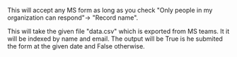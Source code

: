 This will accept any MS form as long as you check "Only people in my organization can respond"-> "Record name".


This will take the given file "data.csv" which is exported from MS teams. It it will be indexed by name and email. The output will be True is he submited the form at the given date and False otherwise. 